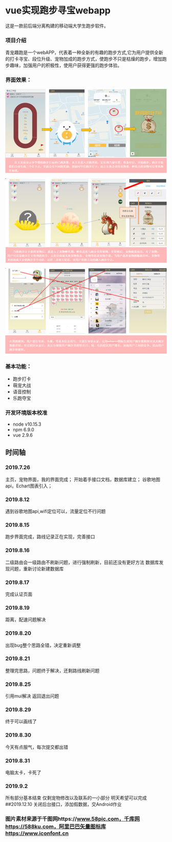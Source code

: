 # vue实现跑步寻宝webapp

这是一款前后端分离构建的移动端大学生跑步软件。

### 项目介绍
青宠趣跑是一个webAPP，代表着一种全新的有趣的跑步方式,它为用户提供全新的打卡寻宝、段位升级、宠物加成的跑步方式，使跑步不只是枯燥的跑步，增加跑步趣味，加强用户的积极性，使用户获得更强的跑步体验。

### 界面效果：

![image-20200218195548648](README/image-20200218195548648.png)

![image-20200218195627133](README/image-20200218195627133.png)

![image-20200218195658438](README/image-20200218195658438.png)

### 基本功能：
   + 跑步打卡
   + 萌宠大战
   + 语音控制
   + 乐跑夺宝

### 开发环境版本校准
+ node v10.15.3
+ npm 6.9.0
+ vue 2.9.6
## 时间轴
### 2019.7.26
主页，宠物界面，我的界面完成；
开始着手接口文档，数据库建立；
谷歌地图api，Echart图表引入； 
### 2019.8.12
遇到谷歌地图api,wifi定位可以，流量定位不行问题
### 2019.8.15
跑步界面完成，路线记录正在实现，完善接口
### 2019.8.16
二级路由会一级路由不刷新问题，进行强制刷新，目前还没有更好方法
数据库发现问题，重新讨论新建数据库
### 2019.8.17
完成认证页面
### 2019.8.19
距离，配速问题解决
### 2019.8.20
出现bug整个思路全错，决定重新调整
### 2019.8.21
整理完思路，问题终于解决，还剩路线刷新问题
### 2019.8.25
引用mui解决 返回退出问题
### 2019.8.29
终于可以画线了
### 2019.8.30
今天有点服气，每次提交都出错
### 2019.8.31
电脑太卡，卡死了
### 2019.9.2
所有部分基本结束 仅剩宠物修改以及联系的一小部分 明天希望可以完成
##2019.12.10
关闭后台接口，添加假数据，交Android作业
### 图片素材来源于千图网https://www.58pic.com，千库网 https://588ku.com，阿里巴巴矢量图标库 https://www.iconfont.cn

